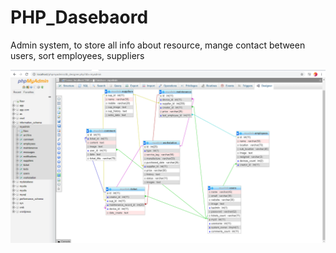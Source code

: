 # PHP_Dasebaord
Admin system, to store all info about resource, mange contact between users, sort employees, suppliers 

<img src="shceme1.PNG">
